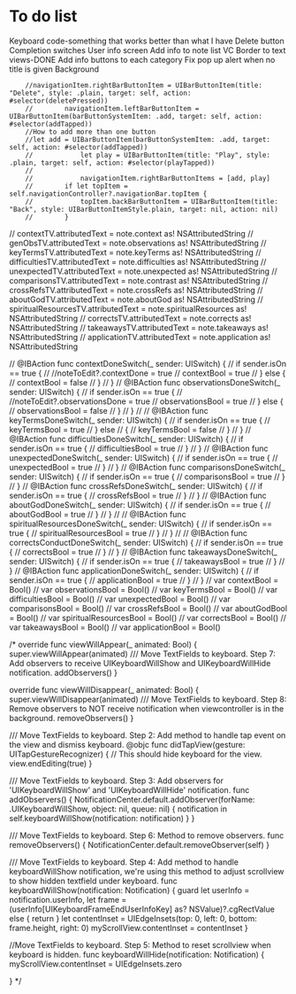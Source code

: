 #  To do list
Keyboard code-something that works better than what I have
Delete button
Completion switches
User info screen
Add info to note list VC
Border to text views-DONE
Add info buttons to each category
Fix pop up alert when no title is given
Background


        //navigationItem.rightBarButtonItem = UIBarButtonItem(title: "Delete", style: .plain, target: self, action: #selector(deletePressed))
        //        navigationItem.leftBarButtonItem = UIBarButtonItem(barButtonSystemItem: .add, target: self, action: #selector(addTapped))
        //How to add more than one button
        //let add = UIBarButtonItem(barButtonSystemItem: .add, target: self, action: #selector(addTapped))
        //            let play = UIBarButtonItem(title: "Play", style: .plain, target: self, action: #selector(playTapped))
        //
        //            navigationItem.rightBarButtonItems = [add, play]
        //        if let topItem = self.navigationController?.navigationBar.topItem {
        //            topItem.backBarButtonItem = UIBarButtonItem(title: "Back", style: UIBarButtonItemStyle.plain, target: nil, action: nil)
        //        }
//            contextTV.attributedText = note.context as! NSAttributedString
//            genObsTV.attributedText = note.observations as! NSAttributedString
//            keyTermsTV.attributedText = note.keyTerms as! NSAttributedString
//            difficultiesTV.attributedText = note.difficulties as! NSAttributedString
//            unexpectedTV.attributedText = note.unexpected as! NSAttributedString
//            comparisonsTV.attributedText = note.contrast as! NSAttributedString
//            crossRefsTV.attributedText = note.crossRefs as! NSAttributedString
//            aboutGodTV.attributedText = note.aboutGod as! NSAttributedString
//            spiritualResourcesTV.attributedText = note.spiritualResources as! NSAttributedString
//            correctsTV.attributedText = note.corrects as! NSAttributedString
//            takeawaysTV.attributedText = note.takeaways as! NSAttributedString
//            applicationTV.attributedText = note.application as! NSAttributedString

//    @IBAction func contextDoneSwitch(_ sender: UISwitch) {
//        if sender.isOn == true {
//            //noteToEdit?.contextDone = true
//            contextBool = true
//        } else {
//            contextBool = false
//        }
//    }
//    @IBAction func observationsDoneSwitch(_ sender: UISwitch) {
//        if sender.isOn == true {
//            //noteToEdit?.observationsDone = true
//            observationsBool = true
//        } else {
//            observationsBool = false
//        }
//    }
//
//     @IBAction func keyTermsDoneSwitch(_ sender: UISwitch) {
//     if sender.isOn == true {
//     keyTermsBool = true
//     } else
//     {
//        keyTermsBool = false
//        }
//     }
//     @IBAction func difficultiesDoneSwitch(_ sender: UISwitch) {
//     if sender.isOn == true {
//     difficultiesBool = true
//     }
//     }
//     @IBAction func unexpectedDoneSwitch(_ sender: UISwitch) {
//     if sender.isOn == true {
//     unexpectedBool = true
//     }
//     }
//     @IBAction func comparisonsDoneSwitch(_ sender: UISwitch) {
//     if sender.isOn == true {
//     comparisonsBool = true
//     }
//     }
//     @IBAction func crossRefsDoneSwitch(_ sender: UISwitch) {
//     if sender.isOn == true {
//     crossRefsBool = true
//     }
//     }
//     @IBAction func aboutGodDoneSwitch(_ sender: UISwitch) {
//     if sender.isOn == true {
//     aboutGodBool = true
//     }
//     }
//
//    @IBAction func spiritualResourcesDoneSwitch(_ sender: UISwitch) {
//    if sender.isOn == true {
//    spiritualResourcesBool = true
//    }
//    }
//
//     @IBAction func correctsConductDoneSwitch(_ sender: UISwitch) {
//     if sender.isOn == true {
//     correctsBool = true
//     }
//     }
//     @IBAction func takeawaysDoneSwitch(_ sender: UISwitch) {
//     if sender.isOn == true {
//     takeawaysBool = true
//     }
//     }
//     @IBAction func applicationDoneSwitch(_ sender: UISwitch) {
//     if sender.isOn == true {
//     applicationBool = true
//     }
//     }
//    var contextBool = Bool()
//    var observationsBool = Bool()
//    var keyTermsBool = Bool()
//    var difficultiesBool = Bool()
//    var unexpectedBool = Bool()
//    var comparisonsBool = Bool()
//    var crossRefsBool = Bool()
//    var aboutGodBool = Bool()
//    var spiritualResourcesBool = Bool()
//    var correctsBool = Bool()
//    var takeawaysBool = Bool()
//    var applicationBool = Bool()

/*
override func viewWillAppear(_ animated: Bool) {
super.viewWillAppear(animated)
/// Move TextFields to keyboard. Step 7: Add observers to receive UIKeyboardWillShow and UIKeyboardWillHide notification.
addObservers()
}

override func viewWillDisappear(_ animated: Bool) {
super.viewWillDisappear(animated)
/// Move TextFields to keyboard. Step 8: Remove observers to NOT receive notification when viewcontroller is in the background.
removeObservers()
}

/// Move TextFields to keyboard. Step 2: Add method to handle tap event on the view and dismiss keyboard.
@objc func didTapView(gesture: UITapGestureRecognizer) {
// This should hide keyboard for the view.
view.endEditing(true)
}

/// Move TextFields to keyboard. Step 3: Add observers for 'UIKeyboardWillShow' and 'UIKeyboardWillHide' notification.
func addObservers() {
NotificationCenter.default.addObserver(forName: .UIKeyboardWillShow, object: nil, queue: nil) {
notification in
self.keyboardWillShow(notification: notification)
}
}

/// Move TextFields to keyboard. Step 6: Method to remove observers.
func removeObservers() {
NotificationCenter.default.removeObserver(self)
}

/// Move TextFields to keyboard. Step 4: Add method to handle keyboardWillShow notification, we're using this method to adjust scrollview to show hidden textfield under keyboard.
func keyboardWillShow(notification: Notification) {
guard let userInfo = notification.userInfo,
let frame = (userInfo[UIKeyboardFrameEndUserInfoKey] as? NSValue)?.cgRectValue else {
return
}
let contentInset = UIEdgeInsets(top: 0, left: 0, bottom: frame.height, right: 0)
myScrollView.contentInset = contentInset
}

//Move TextFields to keyboard. Step 5: Method to reset scrollview when keyboard is hidden.
func keyboardWillHide(notification: Notification) {
myScrollView.contentInset = UIEdgeInsets.zero

}
*/

